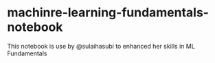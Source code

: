 # machinre-learning-fundamentals-notebook
This notebook is use by @sulaihasubi to enhanced her skills in ML Fundamentals

